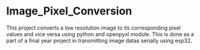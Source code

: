 # Image_Pixel_Conversion
This project converts a low resolution image to its corresponding pixel values and vice versa using python and openpyxl module. This is done as a part of a final year project in transmitting image datas serially using esp32.

